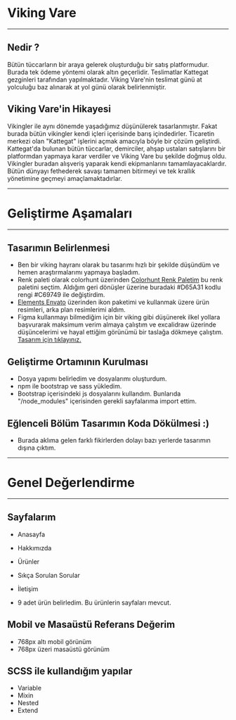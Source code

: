 # Viking Vare
---
## Nedir ?
Bütün tüccarların bir araya gelerek oluşturduğu bir satış platformudur. Burada tek ödeme yöntemi olarak altın geçerlidir. Teslimatlar Kattegat gezginleri tarafından yapılmaktadır. Viking Vare'nin teslimat günü at yolculuğu baz alınarak at yol günü olarak belirlenmiştir.

## Viking Vare'in Hikayesi
Vikingler ile aynı dönemde yaşadığımız düşünülerek tasarlanmıştır. Fakat burada bütün vikingler kendi içleri içerisinde barış içindedirler. Ticaretin merkezi olan "Kattegat" işlerini açmak amacıyla böyle bir çözüm geliştirdi. Kattegat'da bulunan bütün tüccarlar, demirciler, ahşap ustaları satışlarını bir platformdan yapmaya karar verdiler ve Viking Vare bu şekilde doğmuş oldu. Vikingler buradan alışveriş yaparak kendi ekipmanlarını tamamlayacaklardır. Bütün dünyayı fethederek savaşı tamamen bitirmeyi ve tek krallık yönetimine geçmeyi amaçlamaktadırlar.

---
# Geliştirme Aşamaları
---
## Tasarımın Belirlenmesi

- Ben bir viking hayranı olarak bu tasarımı hızlı bir şekilde düşündüm ve hemen araştırmalarımı yapmaya başladım.
- Renk paleti olarak colorhunt üzerinden [Colorhunt Renk Paletim](https://colorhunt.co/palette/222831393e46d65a31eeeeee) bu renk paletini seçtim. Aldığım geri dönüşler üzerine buradaki #D65A31 kodlu rengi #C69749 ile değiştirdim.
- [Elements Envato](https://elements.envato.com/) üzerinden ikon paketimi ve kullanmak üzere ürün resimleri, arka plan resimlerimi aldım.
- Figma kullanmayı bilmediğim için bir viking gibi düşünerek ilkel yollara başvurarak maksimum verim almaya çalıştım ve excalidraw üzerinde düşüncelerimi ve hayal ettiğim görünümü bir taslağa dökmeye çalıştım.
[Tasarım için tıklayınız.](https://excalidraw.com/#json=cvH0mVWIpNt--YzpCLvLH,g8qfbzRnO_kuLAq5pptRFA)

## Geliştirme Ortamının Kurulması

- Dosya yapımı belirledim ve dosyalarımı oluşturdum.
- npm ile bootstrap ve sass yükledim.
- Bootstrap içerisindeki js dosyalarını kullandım. Bunlarıda "/node_modules" içerisinden gerekli sayfalarıma import ettim.

## Eğlenceli Bölüm Tasarımın Koda Dökülmesi :)

- Burada aklıma gelen farklı fikirlerden dolayı bazı yerlerde tasarımın dışına çıktım.
---
# Genel Değerlendirme
----

## Sayfalarım

- Anasayfa
- Hakkımızda
- Ürünler
- Sıkça Sorulan Sorular
- İletişim

- 9 adet ürün belirledim. Bu ürünlerin sayfaları mevcut.

## Mobil ve Masaüstü Referans Değerim

- 768px altı mobil görünüm
- 768px üzeri masaüstü görünüm

## SCSS ile kullandığım yapılar

- Variable
- Mixin
- Nested
- Extend